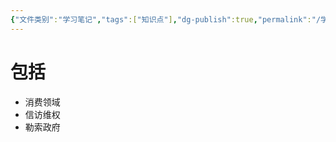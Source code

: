 ```yaml
---
{"文件类别":"学习笔记","tags":["知识点"],"dg-publish":true,"permalink":"/学习笔记studyup/知识点cheese/敲诈勒索罪/","dgPassFrontmatter":true,"noteIcon":"","created":"2024-09-10T19:26:40.211+08:00","updated":"2024-09-11T12:15:25.259+08:00"}
---
```


# 包括
- 消费领域
- 信访维权
- 勒索政府